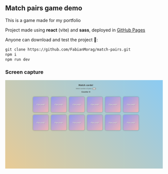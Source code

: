 ## Match pairs game demo

This is a game made for my portfolio 

Project made using **react** (vite) and **sass**, deployed in [GitHub Pages](https://fabianmorag.github.io/match-pairs/) 

Anyone can download and test the project 🙌️:
```
git clone https://github.com/FabianMorag/match-pairs.git
npm i
npm run dev
```
### Screen capture

![This is a screen capture of the game.](public/capture.png)

